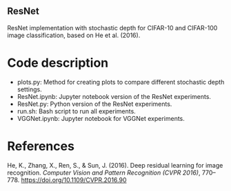 ## ResNet
ResNet implementation with stochastic depth for CIFAR-10 and CIFAR-100 image classification, based on He et al. (2016).

# Code description
- plots.py: Method for creating plots to compare different stochastic depth settings.
- ResNet.ipynb: Jupyter notebook version of the ResNet experiments.
- ResNet.py: Python version of the ResNet experiments.
- run.sh: Bash script to run all experiments.
- VGGNet.ipynb: Jupyter notebook for VGGNet experiments.

# References
He, K., Zhang, X., Ren, S., & Sun, J. (2016). Deep residual learning for image recognition. <i>Computer Vision and Pattern Recognition (CVPR 2016)</i>, 770–778. https://doi.org/10.1109/CVPR.2016.90
